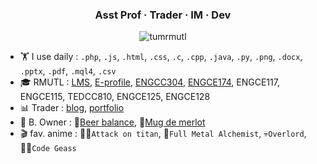 <h3 align="center">Asst Prof · Trader · IM · Dev</h3>

<p align="center"> <img src="https://komarev.com/ghpvc/?username=tumrmutl&label=Profile%20views&color=0e75b6&style=flat" alt="tumrmutl" /> </p>

- 🏋️ I use daily : `.php`, `.js`, `.html`, `.css`, `.c`, `.cpp`, `.java`, `.py`, `.png`, `.docx`, `.pptx`, `.pdf`, `.mql4`, `.csv`
- 🎓 RMUTL : [LMS](https://lms.rmutl.ac.th/teachers/detail/24002453439513437/5fd51c39cb8f05637cb8e96df6ec9392edb3ec16ea62666620cda4fd8f8b3e72), [E-profile](https://e-profile.rmutl.ac.th/profile/mr.kittinan), [ENGCC304](https://github.com/tumrmutl/ENGCC304-Computer-Programming), [ENGCE174](https://github.com/tumrmutl/ENGCE174-Object-Oriented-Programming), ENGCE117, ENGCE115, TEDCC810, ENGCE125, ENGCE128
- 📊 Trader : [blog](https://www.thailandfxwarrior.com), [portfolio](https://www.forexfactory.com/tumlungaen)
- 📍 B. Owner : 🍻[Beer balance](https://www.facebook.com/beerbalance159), 🍷[Mug de merlot](https://www.facebook.com/mugdemerlot)
- 🎬 fav. anime : 👴🏼`Attack on titan`, 🧪`Full Metal Alchemist`, 💀`Overlord`, 🧛‍♂️`Code Geass`

